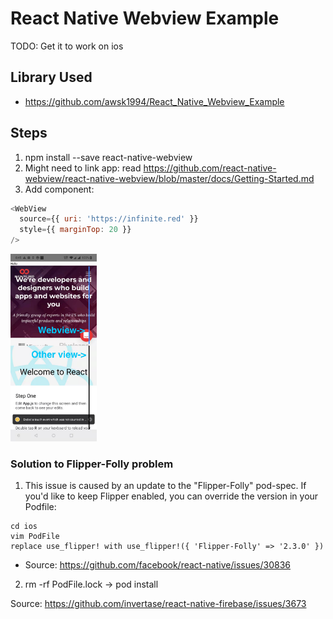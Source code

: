 # React Native Webview Example

TODO: Get it to work on ios

## Library Used
 - https://github.com/awsk1994/React_Native_Webview_Example

## Steps
1. npm install --save react-native-webview
2. Might need to link app: read https://github.com/react-native-webview/react-native-webview/blob/master/docs/Getting-Started.md
3. Add component:
```js
<WebView
  source={{ uri: 'https://infinite.red' }}
  style={{ marginTop: 20 }}
/>
```

<img src="./img/example.jpg" height="300px"/>



### Solution to Flipper-Folly problem

1. This issue is caused by an update to the "Flipper-Folly" pod-spec. If you'd like to keep Flipper enabled, you can override the version in your Podfile:

```
cd ios
vim PodFile
replace use_flipper! with use_flipper!({ 'Flipper-Folly' => '2.3.0' })
```

 - Source: https://github.com/facebook/react-native/issues/30836

2. rm -rf PodFile.lock -> pod install

Source: https://github.com/invertase/react-native-firebase/issues/3673
